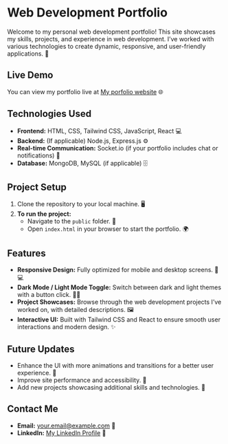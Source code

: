 # Web Development Portfolio

Welcome to my personal web development portfolio! This site showcases my skills, projects, and experience in web development. I’ve worked with various technologies to create dynamic, responsive, and user-friendly applications. 🚀

## Live Demo
You can view my portfolio live at [My porfolio website](https://nightmarejx.github.io/Portfolio/) 🌐

## Technologies Used
- **Frontend:** HTML, CSS, Tailwind CSS, JavaScript, React 💻
- **Backend:** (If applicable) Node.js, Express.js ⚙️
- **Real-time Communication:** Socket.io (if your portfolio includes chat or notifications) 💬
- **Database:** MongoDB, MySQL (if applicable) 🗄️

## Project Setup

1. Clone the repository to your local machine. 🖥️
2. **To run the project:**
    - Navigate to the `public` folder. 📂
    - Open `index.html` in your browser to start the portfolio. 🌍

## Features
- **Responsive Design:** Fully optimized for mobile and desktop screens. 📱💻
- **Dark Mode / Light Mode Toggle:** Switch between dark and light themes with a button click. 🌙🌞
- **Project Showcases:** Browse through the web development projects I’ve worked on, with detailed descriptions. 🖼️
- **Interactive UI:** Built with Tailwind CSS and React to ensure smooth user interactions and modern design. ✨

## Future Updates
- Enhance the UI with more animations and transitions for a better user experience. 🎨
- Improve site performance and accessibility. 🚀
- Add new projects showcasing additional skills and technologies. 🔧

## Contact Me
- **Email:** your.email@example.com 📧
- **LinkedIn:** [My LinkedIn Profile](www.linkedin.com/in/khalidelhilali) 🔗
